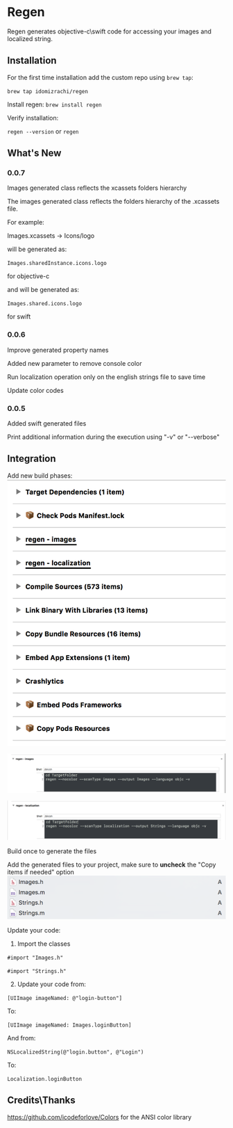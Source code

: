 # Regen
Regen generates objective-c\swift code for accessing your images and localized string.

## Installation

For the first time installation add the custom repo using `brew tap`:

`brew tap idomizrachi/regen`

Install regen:
`brew install regen`

Verify installation:

`regen --version`
or
`regen`

## What's New
### 0.0.7
Images generated class reflects the xcassets folders hierarchy

The images generated class reflects the folders hierarchy of the .xcassets file.

For example:

Images.xcassets -> Icons/logo

will be generated as:

`Images.sharedInstance.icons.logo`

for objective-c

and will be generated as:

`Images.shared.icons.logo`

for swift

### 0.0.6
Improve generated property names

Added new parameter to remove console color

Run localization operation only on the english strings file to save time

Update color codes

### 0.0.5
Added swift generated files

Print additional information during the execution using "-v" or "--verbose"

## Integration
Add new build phases:
![alt text](https://raw.githubusercontent.com/idomizrachi/Regen/master/Screenshots/Build%20Phases.png "Build Phases")

![alt text](https://github.com/idomizrachi/Regen/raw/master/Screenshots/Build%20Phase%20-%20images.png "Build Phase - Images")

![alt text](https://github.com/idomizrachi/Regen/raw/master/Screenshots/Build%20Phase%20-%20localization.png "Build Phase - Localization")

Build once to generate the files

Add the generated files to your project, make sure to **uncheck** the "Copy items if needed" option
![alt text](https://raw.githubusercontent.com/idomizrachi/Regen/master/Screenshots/Generated%20files.png "Generated Files")

Update your code:
1. Import the classes

`#import "Images.h"`

`#import "Strings.h"`

2. Update your code from:

`[UIImage imageNamed: @"login-button"]`

To:

`[UIImage imageNamed: Images.loginButton]`

And from:

`NSLocalizedString(@"login.button", @"Login")`

To:

`Localization.loginButton`


## Credits\Thanks
https://github.com/icodeforlove/Colors for the ANSI color library
